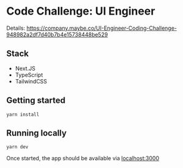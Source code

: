 # Code Challenge: UI Engineer

Details: https://company.maybe.co/UI-Engineer-Coding-Challenge-948982a2df7d40b7b4e15738448be529

## Stack

- Next.JS
- TypeScript
- TailwindCSS

## Getting started

```
yarn install
```

## Running locally

```
yarn dev
```

Once started, the app should be available via [localhost:3000](http://localhost:3000)
